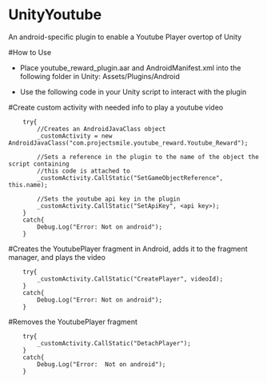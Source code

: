 # UnityYoutube
An android-specific plugin to enable a Youtube Player overtop of Unity


#How to Use
- Place youtube_reward_plugin.aar and AndroidManifest.xml into the following folder in Unity:  Assets/Plugins/Android

- Use the following code in your Unity script to interact with the plugin

#Create custom activity with needed info to play a youtube video

		try{
			//Creates an AndroidJavaClass object
			_customActivity = new AndroidJavaClass("com.projectsmile.youtube_reward.Youtube_Reward");
			
			//Sets a reference in the plugin to the name of the object the script containing
			//this code is attached to
    		_customActivity.CallStatic("SetGameObjectReference", this.name);
			
			//Sets the youtube api key in the plugin
			_customActivity.CallStatic("SetApiKey", <api key>);
		}
		catch{
			Debug.Log("Error: Not on android");
		}

#Creates the YoutubePlayer fragment in Android, adds it to the fragment manager, and plays the video

		try{
			_customActivity.CallStatic("CreatePlayer", videoId);
		}
		catch{
			Debug.Log("Error: Not on android");
		}
		
		
#Removes the YoutubePlayer fragment

		try{
			_customActivity.CallStatic("DetachPlayer");
		}
		catch{
			Debug.Log("Error:  Not on android");
		}